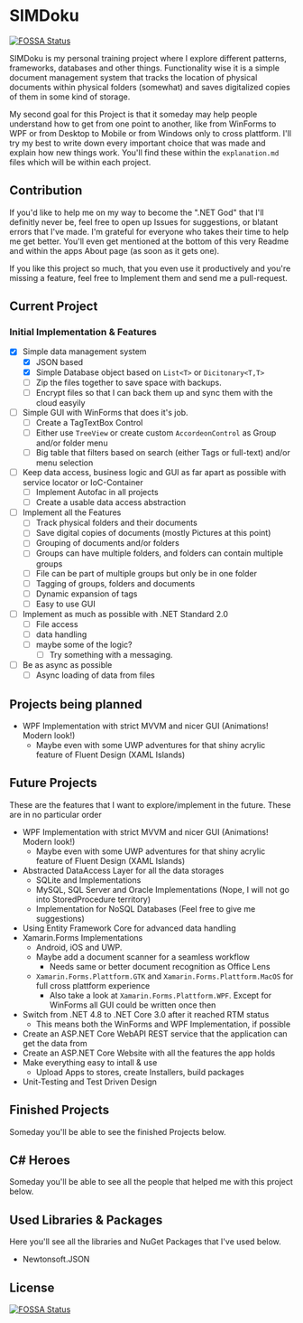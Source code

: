 # SIMDoku
[![FOSSA Status](https://app.fossa.io/api/projects/git%2Bgithub.com%2FEaranMaleasi%2FSIMDoku.svg?type=shield)](https://app.fossa.io/projects/git%2Bgithub.com%2FEaranMaleasi%2FSIMDoku?ref=badge_shield)

SIMDoku is my personal training project where I explore different patterns, frameworks, databases and other things.
Functionality wise it is a simple document management system that tracks the location of physical documents within physical folders (somewhat) and saves digitalized copies of them in some kind of storage. 

My second goal for this Project is that it someday may help people understand how to get from one point to another, like from WinForms to WPF or from Desktop to Mobile or from Windows only to cross plattform. I'll try my best to write down every important choice that was made and explain how new things work. You'll find these within the `explanation.md` files which will be within each project.
## Contribution
If you'd like to help me on my way to become the ".NET God" that I'll definitly never be, feel free to open up Issues for suggestions, or blatant errors that I've made. I'm grateful for everyone who takes their time to help me get better. You'll even get mentioned at the bottom of this very Readme and within the apps About page (as soon as it gets one).

If you like this project so much, that you even use it productively and you're missing a feature, feel free to Implement them and send me a pull-request.

## Current Project
### Initial Implementation & Features
- [x] Simple data management system
  - [x] JSON based
  - [x] Simple Database object based on `List<T>` or `Dicitonary<T,T>`
  - [ ] Zip the files together to save space with backups.
  - [ ] Encrypt files so that I can back them up and sync them with the cloud easyily
- [ ] Simple GUI with WinForms that does it's job.
  - [ ] Create a TagTextBox Control
  - [ ] Either use `TreeView` or create custom `AccordeonControl` as Group and/or folder menu
  - [ ] Big table that filters based on search (either Tags or full-text) and/or menu selection
- [ ] Keep data access, business logic and GUI as far apart as possible with service locator or IoC-Container
  - [ ] Implement Autofac in all projects
  - [ ] Create a usable data access abstraction
- [ ] Implement all the Features
  - [ ] Track physical folders and their documents
  - [ ] Save digital copies of documents (mostly Pictures at this point)
  - [ ] Grouping of documents and/or folders
  - [ ] Groups can have multiple folders, and folders can contain multiple groups
  - [ ] File can be part of multiple groups but only be in one folder
  - [ ] Tagging of groups, folders and documents 
  - [ ] Dynamic expansion of tags
  - [ ] Easy to use GUI
- [ ] Implement as much as possible with .NET Standard 2.0
  - [ ] File access
  - [ ] data handling
  - [ ] maybe some of the logic?
    - [ ] Try something with a messaging.
- [ ] Be as async as possible
  - [ ] Async loading of data from files

## Projects being planned
- WPF Implementation with strict MVVM and nicer GUI (Animations! Modern look!)
   - Maybe even with some UWP adventures for that shiny acrylic feature of Fluent Design (XAML Islands)

## Future Projects
These are the features that I want to explore/implement in the future. These are in no particular order
- WPF Implementation with strict MVVM and nicer GUI (Animations! Modern look!)
   - Maybe even with some UWP adventures for that shiny acrylic feature of Fluent Design (XAML Islands)
- Abstracted DataAccess Layer for all the data storages
  - SQLite and Implementations
  - MySQL, SQL Server and Oracle Implementations (Nope, I will not go into StoredProcedure territory)
  - Implementation for NoSQL Databases (Feel free to give me suggestions)
- Using Entity Framework Core for advanced data handling
- Xamarin.Forms Implementations
  - Android, iOS and UWP. 
  - Maybe add a document scanner for a seamless workflow
    - Needs same or better document recognition as Office Lens
  - `Xamarin.Forms.Plattform.GTK` and `Xamarin.Forms.Plattform.MacOS` for full cross plattform experience
    - Also take a look at `Xamarin.Forms.Plattform.WPF`. Except for WinForms all GUI could be written once then
- Switch from .NET 4.8 to .NET Core 3.0 after it reached RTM status
  - This means both the WinForms and WPF Implementation, if possible
- Create an ASP.NET Core WebAPI REST service that the application can get the data from
- Create an ASP.NET Core Website with all the features the app holds
- Make everything easy to intall & use
  - Upload Apps to stores, create Installers, build packages
- Unit-Testing and Test Driven Design



## Finished Projects
Someday you'll be able to see the finished Projects below.


## C# Heroes
Someday you'll be able to see all the people that helped me with this project below.

## Used Libraries & Packages
Here you'll see all the libraries and NuGet Packages that I've used below.
 - Newtonsoft.JSON


## License
[![FOSSA Status](https://app.fossa.io/api/projects/git%2Bgithub.com%2FEaranMaleasi%2FSIMDoku.svg?type=large)](https://app.fossa.io/projects/git%2Bgithub.com%2FEaranMaleasi%2FSIMDoku?ref=badge_large)